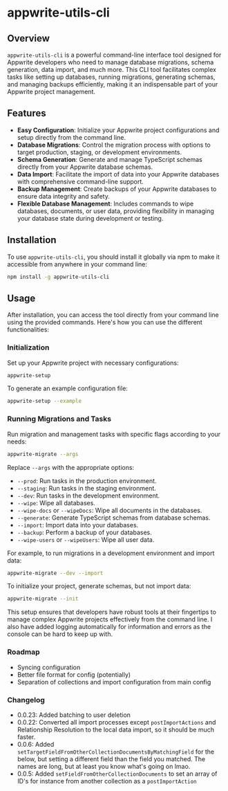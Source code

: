 # appwrite-utils-cli

## Overview

`appwrite-utils-cli` is a powerful command-line interface tool designed for Appwrite developers who need to manage database migrations, schema generation, data import, and much more. This CLI tool facilitates complex tasks like setting up databases, running migrations, generating schemas, and managing backups efficiently, making it an indispensable part of your Appwrite project management.

## Features

- **Easy Configuration**: Initialize your Appwrite project configurations and setup directly from the command line.
- **Database Migrations**: Control the migration process with options to target production, staging, or development environments.
- **Schema Generation**: Generate and manage TypeScript schemas directly from your Appwrite database schemas.
- **Data Import**: Facilitate the import of data into your Appwrite databases with comprehensive command-line support.
- **Backup Management**: Create backups of your Appwrite databases to ensure data integrity and safety.
- **Flexible Database Management**: Includes commands to wipe databases, documents, or user data, providing flexibility in managing your database state during development or testing.

## Installation

To use `appwrite-utils-cli`, you should install it globally via npm to make it accessible from anywhere in your command line:

```bash
npm install -g appwrite-utils-cli
```

## Usage

After installation, you can access the tool directly from your command line using the provided commands. Here's how you can use the different functionalities:

### Initialization

Set up your Appwrite project with necessary configurations:

```bash
appwrite-setup
```

To generate an example configuration file:

```bash
appwrite-setup --example
```

### Running Migrations and Tasks

Run migration and management tasks with specific flags according to your needs:

```bash
appwrite-migrate --args
```

Replace `--args` with the appropriate options:

- `--prod`: Run tasks in the production environment.
- `--staging`: Run tasks in the staging environment.
- `--dev`: Run tasks in the development environment.
- `--wipe`: Wipe all databases.
- `--wipe-docs` or `--wipeDocs`: Wipe all documents in the databases.
- `--generate`: Generate TypeScript schemas from database schemas.
- `--import`: Import data into your databases.
- `--backup`: Perform a backup of your databases.
- `--wipe-users` or `--wipeUsers`: Wipe all user data.

For example, to run migrations in a development environment and import data:

```bash
appwrite-migrate --dev --import
```

To initialize your project, generate schemas, but not import data:

```bash
appwrite-migrate --init
```

This setup ensures that developers have robust tools at their fingertips to manage complex Appwrite projects effectively from the command line. I also have added logging automatically for information and errors as the console can be hard to keep up with.

### Roadmap

- Syncing configuration
- Better file format for config (potentially)
- Separation of collections and import configuration from main config

### Changelog

- 0.0.23: Added batching to user deletion
- 0.0.22: Converted all import processes except `postImportActions` and Relationship Resolution to the local data import, so it should be much faster.
- 0.0.6: Added `setTargetFieldFromOtherCollectionDocumentsByMatchingField` for the below, but setting a different field than the field you matched. The names are long, but at least you know what's going on lmao.
- 0.0.5: Added `setFieldFromOtherCollectionDocuments` to set an array of ID's for instance from another collection as a `postImportAction`
